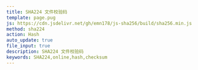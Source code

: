 ```yaml
---
title: SHA224 文件校验码
template: page.pug
js: https://cdn.jsdelivr.net/gh/emn178/js-sha256/build/sha256.min.js
method: sha224
action: Hash
auto_update: true
file_input: true
description: SHA224 文件校验码
keywords: SHA224,online,hash,checksum
---
```

